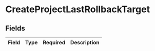 # CreateProjectLastRollbackTarget


## Fields

| Field       | Type        | Required    | Description |
| ----------- | ----------- | ----------- | ----------- |